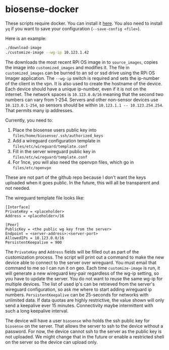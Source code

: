 # biosense-docker

These scripts require docker. You can install it [here](https://docs.docker.com/engine/install/). You also need to install `yq` if you want to save your configuration (`--save-config <file>`).

Here is an example:

```bash
./download-image 
./customize-image --wg-ip 10.123.1.42 
```

The downloads the most recent RPi OS image in to `source_images`, copies the image into `customized_images` and modifies it. The file in `customized_images` can be burned to an sd or ssd drive using the RPi OS Imager application. The `--wg-ip` switch is required and sets the ip-number of the client in the vpn. It is also used to create the hostname of the device. Each device should have a unique ip-number, even if it is not on the internet. The network spaces is `10.123.0.0/16` meaning that the second two numbers can vary from 1-254. Servers and other non-sensor devices use `10.123.0.1-254`, so sensors should be within `10.123.1.1 -- 10.123.254.254`. That permits many ip addresses.

Currently, you need to:

1. Place the biosense users public key into `files/home/biosense/.ssh/authorized_keys`
1. Add a wireguard configuration template in `files/etc/wireguard/template.conf`
1. Fill in the server wireguard public key in `files/etc/wireguard/template.conf`
1. For 1nce, you will also need the openvpn files, which go in `files/etc/openvpn`

These are not part of the github repo because I don't want the keys uploaded when it goes public. In the future, this will all be transparent and not needed.

The wireguard template file looks like:

```
[Interface]
PrivateKey = <placeholder>
Address = <placeholder>/16

[Peer]
PublicKey = <the public wg key from the server>
Endpoint = <server-address>:<server-port>
AllowedIPs = 10.123.0.0/16
PersistentKeepalive = 900
```

The `PrivateKey` and `Address` fields will be filled out as part of the customization process. The script will print out a command to make the new device able to connect to the server over wireguard. You must email that command to me so I can run it on geo. Each time `customize-image` is run, it will generate a new wireguard key-pair regardless of the wg-ip setting, so you have to update the server. You do not want to reuse the same wg-ip for multiple devices. The list of used ip's can be retrieved from the server's wireguard configuration, so ask me where to start adding wireguard ip numbers. `PersistentKeepalive` can be 25-seconds for networks with unlimited data. If data quotas are highly restrictive, the value shown will only send a keepalive ever 15 minutes. Connectivity maybe intermittent with such a long keepalive interval. 

The device will have a user `biosense` who holds the ssh public key for `biosense` on the server. That allows the server to ssh to the device without a password. For now, the device cannot ssh to the server as the public key is not uploaded. We might change that in the future or enable a restricted shell on the server so the device can upload only.


